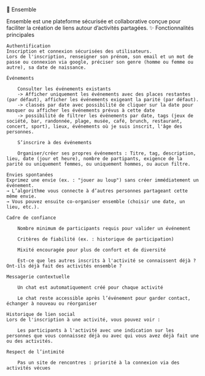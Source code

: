 🌟 Ensemble

Ensemble est une plateforme sécurisée et collaborative conçue pour faciliter la création de liens autour d’activités partagées.
✨ Fonctionnalités principales

    Authentification
    Inscription et connexion sécurisées des utilisateurs.
    Lors de l'inscription, renseigner son prénom, son email et un mot de passe ou connexion via google, préciser son genre (homme ou femme ou autre), sa date de naissance.

    Événements

        Consulter les événements existants 
        -> Afficher uniquement les événements avec des places restantes (par défaut), afficher les événements exigeant la parité (par défaut).
        -> classés par date avec possibilité de cliquer sur la date pour masquer ou afficher les événements prévus à cette date
        -> possibilité de filtrer les événements par date, tags (jeux de société, bar, randonnée, plage, musée, café, brunch, restaurant, concert, sport), lieux, événements où je suis inscrit, l'âge des personnes.

        S’inscrire à des événements

        Organiser/créer ses propres événements : Titre, tag, description, lieu, date (jour et heure), nombre de partipants, exigence de la parité ou uniquement femmes, ou uniquement hommes, ou aucun filtre.

    Envies spontanées
    Exprimez une envie (ex. : "jouer au loup") sans créer immédiatement un événement.
    → L’algorithme vous connecte à d’autres personnes partageant cette même envie.
    → Vous pouvez ensuite co-organiser ensemble (choisir une date, un lieu, etc.).

    Cadre de confiance

        Nombre minimum de participants requis pour valider un événement

        Critères de fiabilité (ex. : historique de participation)

        Mixité encouragée pour plus de confort et de diversité

        Est-ce que les autres inscrits à l'activité se connaissent déjà ? Ont-ils déjà fait des activités ensemble ?

    Messagerie contextuelle

        Un chat est automatiquement créé pour chaque activité

        Le chat reste accessible après l’événement pour garder contact, échanger à nouveau ou réorganiser

    Historique de lien social
    Lors de l'inscription à une activité, vous pouvez voir :

        Les participants à l'activité avec une indication sur les personnes que vous connaissez déjà ou avec qui vous avez déjà fait une ou des activités.

    Respect de l’intimité

        Pas un site de rencontres : priorité à la connexion via des activités vécues
